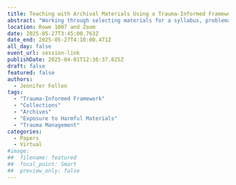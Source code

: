 ```yaml
---
title: Teaching with Archival Materials Using a Trauma-Informed Framework
abstract: "Working through selecting materials for a syllabus, problematic issues arise in both processed and unprocessed materials. There’s a professional urgency in including a trauma-informed framework in instruction and ensuring that people working and viewing collections have the necessary context, preparation, and tools to interpret archival material and manage traumatic responses. Teaching with primary sources requires a knowledge of educational and archival pedagogy. The following paper is a self-reflective exploration into previous work setting a foundation for the models and frameworks still vital in my current role."
location: Rowe 1007 and Zoom
date: 2025-05-27T3:45:00.763Z
date_end: 2025-05-27T4:10:00.471Z
all_day: false
event_url: session-link
publishDate: 2025-04-01T12:36:37.825Z
draft: false
featured: false
authors:
  - Jennifer Follen
tags:
  - "Trauma-Informed Framework"
  - "Collections"
  - "Archives"
  - "Exposure to Harmful Materials"
  - "Trauma Management"
categories:
  - Papers
  - Virtual
#image:
##  filename: featured
##  focal_point: Smart
##  preview_only: false
---
```

